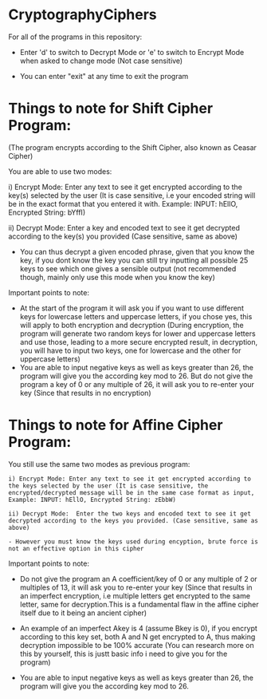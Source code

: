 # CryptographyCiphers

For all of the programs in this repository:

  -  Enter 'd' to switch to Decrypt Mode or 'e' to switch to Encrypt Mode when asked to change mode (Not case sensitive)
  
  - You can enter "exit" at any time to exit the program 

# **Things to note for Shift Cipher Program:**

  (The program encrypts according to the Shift Cipher, also known as Ceasar Cipher)

   You are able to use two modes: 
  
  i) Encrypt Mode: Enter any text to see it get encrypted according to the key(s) selected by the user (It is case sensitive, i.e your encoded string will be in the exact                          format that you entered it with. Example: INPUT: hEllO, Encrypted String: bYffI)
  
  ii) Decrypt Mode: Enter a key and encoded text to see it get decrypted according to the key(s) you provided (Case sensitive, same as above)

  - You can thus decrypt a given encoded phrase, given that you know the key, if you dont know the key you can still try inputting all possible 25 keys to see which one gives a         sensible output (not recommended though, mainly only use this mode when you know the key)

Important points to note:

  - At the start of the program it will ask you if you want to use different keys for lowercase letters and uppercase letters, if you chose yes, this will apply to both encryption      and decryption (During encryption, the program will generate two random keys for lower and uppercase letters and use those, leading to a more secure encrypted result, in            decryption, you will have to input two keys, one for lowercase and the other for uppercase letters)
  - You are able to input negative keys as well as keys greater than 26, the program will give you the according key mod to 26. But do not give the program a key of 0 or any multiple of 26, it will ask you to re-enter your key (Since that results in no encryption)

  # **Things to note for Affine Cipher Program:**

  You still use the same two modes as previous program:

    i) Encrypt Mode: Enter any text to see it get encrypted according to the keys selected by the user (It is case sensitive, the encrypted/decrypted message will be in the same case format as input, Example: INPUT: hEllO, Encrypted String: zEbbW)
    
    ii) Decrypt Mode:  Enter the two keys and encoded text to see it get decrypted according to the keys you provided. (Case sensitive, same as above) 

    - However you must know the keys used during encyption, brute force is not an effective option in this cipher 
    
Important points to note:

- Do not give the program an A coefficient/key of 0 or any multiple of 2 or multiples of 13, it will ask you to re-enter your key (Since that results in an imperfect encryption, i.e multiple letters get encrypted to the same letter, same for decryption.This is a fundamental flaw in the affine cipher itself due to it being an ancient cipher)
- An example of an imperfect Akey is 4 (assume Bkey is 0), if you encrypt according to this key set, both A and N get encrypted to A, thus making decryption impossible to be 100% accurate (You can research more on this by yourself, this is justt basic info i need to give you for the program)

- You are able to input negative keys as well as keys greater than 26, the program will give you the according key mod to 26.
